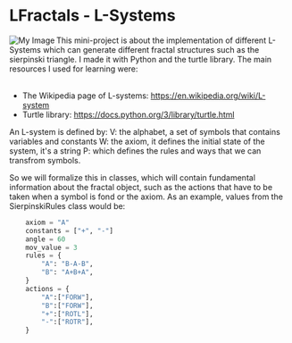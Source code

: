 # LFractals - L-Systems
<img align="left" src="https://github.com/DennisAmiranda/minor-projects/assets/81851888/101bda43-0ec1-4e68-9b33-9de6507aca21" alt="My Image">
This mini-project is about the implementation of different L-Systems which can generate different fractal structures such as the sierpinski triangle.
I made it with Python and the turtle library. The main resources I used for learning were:
<br><br>

- The Wikipedia page of L-systems: https://en.wikipedia.org/wiki/L-system
- Turtle library: https://docs.python.org/3/library/turtle.html

An L-system is defined by:
V: the alphabet, a set of symbols that contains variables and constants
W: the axiom, it defines the initial state of the system, it's a string
P: which defines the rules and ways that we can transfrom symbols.

So we will formalize this in classes, which will contain fundamental information
about the fractal object, such as the actions that have to be taken when a symbol is fond or the axiom.
As an example, values from the SierpinskiRules class would be:

```Python
    axiom = "A"
    constants = ["+", "-"]
    angle = 60
    mov_value = 3
    rules = {
        "A": "B-A-B",
        "B": "A+B+A",
    }
    actions = {
        "A":["FORW"],
        "B":["FORW"],
        "+":["ROTL"],
        "-":["ROTR"],
    }
```
